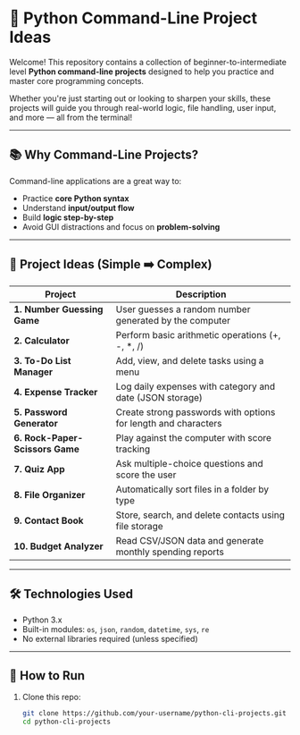 # 🐍 Python Command-Line Project Ideas

Welcome! This repository contains a collection of beginner-to-intermediate level **Python command-line projects** designed to help you practice and master core programming concepts.

Whether you're just starting out or looking to sharpen your skills, these projects will guide you through real-world logic, file handling, user input, and more — all from the terminal!

---

## 📚 Why Command-Line Projects?

Command-line applications are a great way to:
- Practice **core Python syntax**
- Understand **input/output flow**
- Build **logic step-by-step**
- Avoid GUI distractions and focus on **problem-solving**

---

## 🧪 Project Ideas (Simple ➡️ Complex)

| Project | Description |
|--------|-------------|
| **1. Number Guessing Game** | User guesses a random number generated by the computer |
| **2. Calculator** | Perform basic arithmetic operations (+, -, *, /) |
| **3. To-Do List Manager** | Add, view, and delete tasks using a menu |
| **4. Expense Tracker** | Log daily expenses with category and date (JSON storage) |
| **5. Password Generator** | Create strong passwords with options for length and characters |
| **6. Rock-Paper-Scissors Game** | Play against the computer with score tracking |
| **7. Quiz App** | Ask multiple-choice questions and score the user |
| **8. File Organizer** | Automatically sort files in a folder by type |
| **9. Contact Book** | Store, search, and delete contacts using file storage |
| **10. Budget Analyzer** | Read CSV/JSON data and generate monthly spending reports |

---

## 🛠️ Technologies Used

- Python 3.x
- Built-in modules: `os`, `json`, `random`, `datetime`, `sys`, `re`
- No external libraries required (unless specified)

---

## 🚀 How to Run

1. Clone this repo:
   ```bash
   git clone https://github.com/your-username/python-cli-projects.git
   cd python-cli-projects